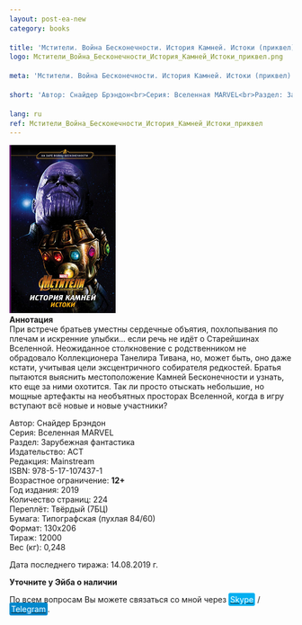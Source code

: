 ```yaml
---
layout: post-ea-new
category: books

title: 'Мстители. Война Бесконечности. История Камней. Истоки (приквел). MARVEL.'
logo: Мстители_Война_Бесконечности_История_Камней_Истоки_приквел.png

meta: 'Мстители. Война Бесконечности. История Камней. Истоки (приквел). MARVEL.'

short: 'Автор: Снайдер Брэндон<br>Серия: Вселенная MARVEL<br>Раздел: Зарубежная фантастика<br>Издательство: АСТ<br>Редакция: Mainstream<br>ISBN: 978-5-17-107437-1<br>Возрастное ограничение: 12+'

lang: ru
ref: Мстители_Война_Бесконечности_История_Камней_Истоки_приквел
---
```


<a data-fancybox="gallery" href="/img/books/Мстители_Война_Бесконечности_История_Камней_Истоки_приквел.png"><img src="/img/books/Мстители_Война_Бесконечности_История_Камней_Истоки_приквел.png" alt=""></a>  
**Аннотация**  
При встрече братьев уместны сердечные объятия, похлопывания по плечам и искренние улыбки... если речь не идёт о Старейшинах Вселенной.  Неожиданное столкновение с родственником не обрадовало Коллекционера Танелира Тивана, но, может быть, оно даже кстати, учитывая цели эксцентричного собирателя редкостей. Братья пытаются выяснить местоположение Камней Бесконечности и узнать, кто еще за ними охотится. Так ли просто отыскать небольшие, но мощные артефакты на необъятных просторах Вселенной, когда в игру вступают всё новые и новые участники?

Автор: Снайдер Брэндон  
Серия: Вселенная MARVEL  
Раздел: Зарубежная фантастика  
Издательство: АСТ  
Редакция: Mainstream  
ISBN: 978-5-17-107437-1  
Возрастное ограничение: **12+**  
Год издания: 2019  
Количество страниц: 224  
Переплёт: Твёрдый  (7БЦ)  
Бумага: Типографская (пухлая 84/60)  
Формат: 130х206  
Тираж: 12000  
Вес (кг): 0,248

Дата последнего тиража:	14.08.2019 г.

**Уточните у Эйба о наличии**

По всем вопросам Вы можете связаться со мной через <a href="skype:chutkoy89?call" target="_blank"><span style="background-color:#00aff0; color:white; padding:3px; border-radius: 3px">Skype</span></a> / <a href="https://t.me/chutkoy" target="_blank"><span style="background-color:#0088cc; color:white; padding:3px; border-radius: 3px">Telegram</span></a>.